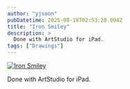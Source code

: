 ```yaml
---
author: "yjsoon"
pubDatetime: 2025-08-18T02:53:28.094Z
title: "Iron Smiley"
description: >
  Done with ArtStudio for iPad.
tags: ["Drawings"]
---
```






[![Iron Smiley](http://farm5.static.flickr.com/4098/4891236736_b70a19c2e0.jpg)](http://www.flickr.com/photos/yjsoon/4891236736/ "Link to Iron Smiley on flickr")

Done with ArtStudio for iPad.